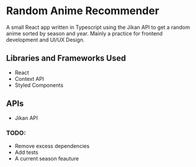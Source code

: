 # Random Anime Recommender

A small React app written in Typescript using the Jikan API to get a random anime sorted by season and year. Mainly a practice for frontend development and UI/UX Design.

## Libraries and Frameworks Used
- React
- Context API
- Styled Components

## APIs
- Jikan API

### TODO:
- Remove excess dependencies
- Add tests
- A current season feauture
